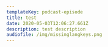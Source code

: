 ```yaml
---
templateKey: podcast-episode
title: test
date: 2020-05-03T12:06:27.661Z
description: test description
audiofile: /img/missinglangkeys.png
---
```

